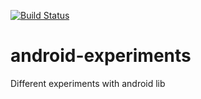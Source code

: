 [![Build Status](https://travis-ci.com/ZeRoGerc/android-experiments.svg?token=J2MuM5X974A6u6Yuacqu&branch=master)](https://travis-ci.com/ZeRoGerc/android-experiments)
# android-experiments
Different experiments with android lib
